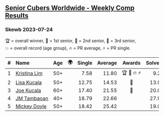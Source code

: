 <style>table {white-space: nowrap;}</style>
<link rel="stylesheet" type="text/css" href="/scw-comp/css/flags.css" />

## [Senior Cubers Worldwide - Weekly Comp Results](/scw-comp/results/)
### Skewb 2023-07-24

<span style="white-space: nowrap;">🏆 = overall winner</span>, <span style="white-space: nowrap;">🥇 = 1st senior</span>, <span style="white-space: nowrap;">🥈 = 2nd senior</span>, <span style="white-space: nowrap;">🥉 = 3rd senior</span>, <span style="white-space: nowrap;">💥 = overall record (age group)</span>, <span style="white-space: nowrap;">🔥 = PR average</span>, <span style="white-space: nowrap;">⚡ = PR single</span>.

| # | Name | Age | 🌍 | Single | Average | Awards | Solve 1 | Solve 2 | Solve 3 | Solve 4 | Solve 5 | Video |
| :--: | :-- | :--: | :--: | --: | --: | :--: | --: | --: | --: | --: | --: | :-- |
| 1 | [Kristina Lim](../../persons/kristina_lim/skewb.md) | 50+ | <i class="flag flag-US" /> | 7.58 | 11.80 | 🏆 🥇 🔥 ⚡ | 9.24 | 13.21 | 12.95 | 7.58 | 14.32 | [Desktop](https://www.facebook.com/1045330593/videos/280770438030179) / [Mobile](https://m.facebook.com/1045330593/videos/280770438030179) |
| 2 | [Lisa Kucala](../../persons/lisa_kucala/skewb.md) | 50+ | <i class="flag flag-US" /> | 12.75 | 14.53 | 🥈 | 13.98 | 17.66 | 16.64 | 12.96 | 12.75 | [Desktop](https://www.facebook.com/events/806030584473421/permalink/812637233812756) / [Mobile](https://m.facebook.com/events/806030584473421?view=permalink&id=812637233812756) |
| 3 | [Joe Kucala](../../persons/joe_kucala/skewb.md) | 60+ | <i class="flag flag-US" /> | 17.40 | 21.55 | 🥉 | 20.03 | 21.82 | 17.40 | 24.85 | 22.81 | [Desktop](https://www.facebook.com/events/806030584473421/permalink/810305370712609) / [Mobile](https://m.facebook.com/events/806030584473421?view=permalink&id=810305370712609) |
| 4 | [JM Tambaoan](../../persons/jm_tambaoan/skewb.md) | 40+ | <i class="flag flag-PH" /> | 18.79 | 22.66 |  | 27.96 | 28.97 | 21.21 | 18.80 | 18.79 | [Desktop](https://www.facebook.com/events/806030584473421/permalink/812511040492042) / [Mobile](https://m.facebook.com/events/806030584473421?view=permalink&id=812511040492042) |
| 5 | [Mickey Doyle](../../persons/mickey_doyle/skewb.md) | 50+ | <i class="flag flag-US" /> | 18.42 | 25.42 |  | 19.09 | 52.50 | 28.33 | 28.84 | 18.42 | [Desktop](https://www.facebook.com/events/806030584473421/permalink/811163923960087) / [Mobile](https://m.facebook.com/events/806030584473421?view=permalink&id=811163923960087) |

<!-- Global site tag (gtag.js) - Google Analytics -->
<script async src="https://www.googletagmanager.com/gtag/js?id=UA-86348435-3"></script>
<script>window.dataLayer = window.dataLayer || []; function gtag() {dataLayer.push(arguments);} gtag('js', new Date()); gtag('config', 'UA-86348435-3');</script>
